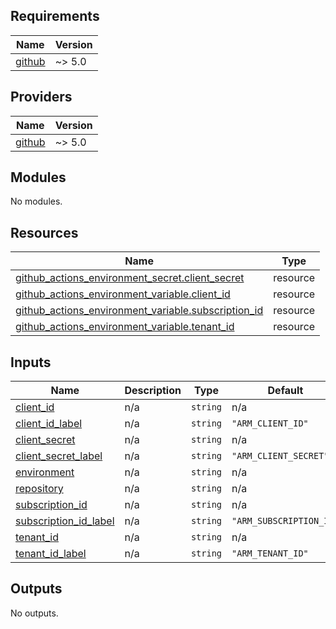 <!-- BEGIN_TF_DOCS -->
## Requirements

| Name | Version |
|------|---------|
| <a name="requirement_github"></a> [github](#requirement\_github) | ~> 5.0 |

## Providers

| Name | Version |
|------|---------|
| <a name="provider_github"></a> [github](#provider\_github) | ~> 5.0 |

## Modules

No modules.

## Resources

| Name | Type |
|------|------|
| [github_actions_environment_secret.client_secret](https://registry.terraform.io/providers/integrations/github/latest/docs/resources/actions_environment_secret) | resource |
| [github_actions_environment_variable.client_id](https://registry.terraform.io/providers/integrations/github/latest/docs/resources/actions_environment_variable) | resource |
| [github_actions_environment_variable.subscription_id](https://registry.terraform.io/providers/integrations/github/latest/docs/resources/actions_environment_variable) | resource |
| [github_actions_environment_variable.tenant_id](https://registry.terraform.io/providers/integrations/github/latest/docs/resources/actions_environment_variable) | resource |

## Inputs

| Name | Description | Type | Default | Required |
|------|-------------|------|---------|:--------:|
| <a name="input_client_id"></a> [client\_id](#input\_client\_id) | n/a | `string` | n/a | yes |
| <a name="input_client_id_label"></a> [client\_id\_label](#input\_client\_id\_label) | n/a | `string` | `"ARM_CLIENT_ID"` | no |
| <a name="input_client_secret"></a> [client\_secret](#input\_client\_secret) | n/a | `string` | n/a | yes |
| <a name="input_client_secret_label"></a> [client\_secret\_label](#input\_client\_secret\_label) | n/a | `string` | `"ARM_CLIENT_SECRET"` | no |
| <a name="input_environment"></a> [environment](#input\_environment) | n/a | `string` | n/a | yes |
| <a name="input_repository"></a> [repository](#input\_repository) | n/a | `string` | n/a | yes |
| <a name="input_subscription_id"></a> [subscription\_id](#input\_subscription\_id) | n/a | `string` | n/a | yes |
| <a name="input_subscription_id_label"></a> [subscription\_id\_label](#input\_subscription\_id\_label) | n/a | `string` | `"ARM_SUBSCRIPTION_ID"` | no |
| <a name="input_tenant_id"></a> [tenant\_id](#input\_tenant\_id) | n/a | `string` | n/a | yes |
| <a name="input_tenant_id_label"></a> [tenant\_id\_label](#input\_tenant\_id\_label) | n/a | `string` | `"ARM_TENANT_ID"` | no |

## Outputs

No outputs.
<!-- END_TF_DOCS -->